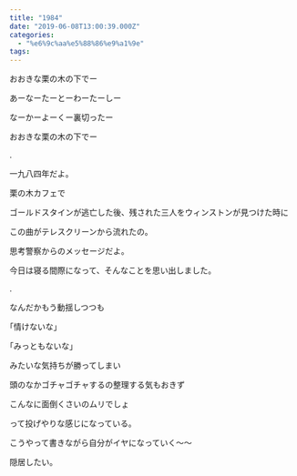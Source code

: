 ```yaml
---
title: "1984"
date: "2019-06-08T13:00:39.000Z"
categories: 
  - "%e6%9c%aa%e5%88%86%e9%a1%9e"
tags: 
---
```


おおきな栗の木の下でー

あーなーたーとーわーたーしー

なーかーよーくー裏切ったー

おおきな栗の木の下でー

.

一九八四年だよ。

栗の木カフェで

ゴールドスタインが逃亡した後、残された三人をウィンストンが見つけた時に

この曲がテレスクリーンから流れたの。

思考警察からのメッセージだよ。

今日は寝る間際になって、そんなことを思い出しました。

.

なんだかもう動揺しつつも

｢情けないな｣

｢みっともないな｣

みたいな気持ちが勝ってしまい

頭のなかゴチャゴチャするの整理する気もおきず

こんなに面倒くさいのムリでしょ

って投げやりな感じになっている。

こうやって書きながら自分がイヤになっていく〜〜

隠居したい。

